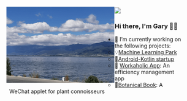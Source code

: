 <p align="center">
  <figure>
    <img align="left" height="200" alig src="./about.gif" />
    <img align="center" src="https://github-readme-stats.vercel.app/api?username=Gary-code&show_icons=true&theme=tokyonight&include_all_commits=true&count_private=true" />
  </figure>
</p>





### Hi there, I'm Gary 🙋‍♂️

- 🌱 I’m currently working on the following projects:
  - :bulb:[Machine Learning Park](https://github.com/Gary-code/Machine-Learning-Park)
  - 🤔[Android-Kotlin startup](https://github.com/Workaholic-Lab/Android-Kotlin-startup)
  - 🔭 [Workaholic App](https://github.com/Workaholic-Lab): An efficiency management app
  - :blossom:[Botanical Book](): A WeChat applet for plant connoisseurs
